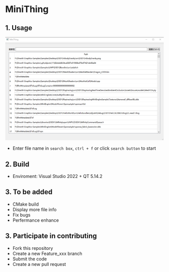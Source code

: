 # MiniThing

## 1. Usage
![Usage](./Docs/Pictures/Usage.png)
- Enter file name in `search box`, `ctrl + f` or click `search button` to start

## 2. Build
- Enviroment: Visual Studio 2022 + QT 5.14.2

## 3. To be added
- CMake build
- Display more file info
- Fix bugs
- Perfermance enhance

## 3. Participate in contributing
- Fork this repository
- Create a new Feature_xxx branch
- Submit the code
- Create a new pull request
